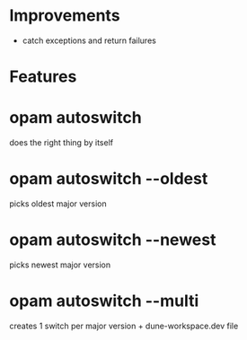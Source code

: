 # Improvements

- catch exceptions and return failures

# Features

# opam autoswitch

does the right thing by itself

# opam autoswitch --oldest

picks oldest major version

# opam autoswitch --newest

picks newest major version

# opam autoswitch --multi

creates 1 switch per major version + dune-workspace.dev file
